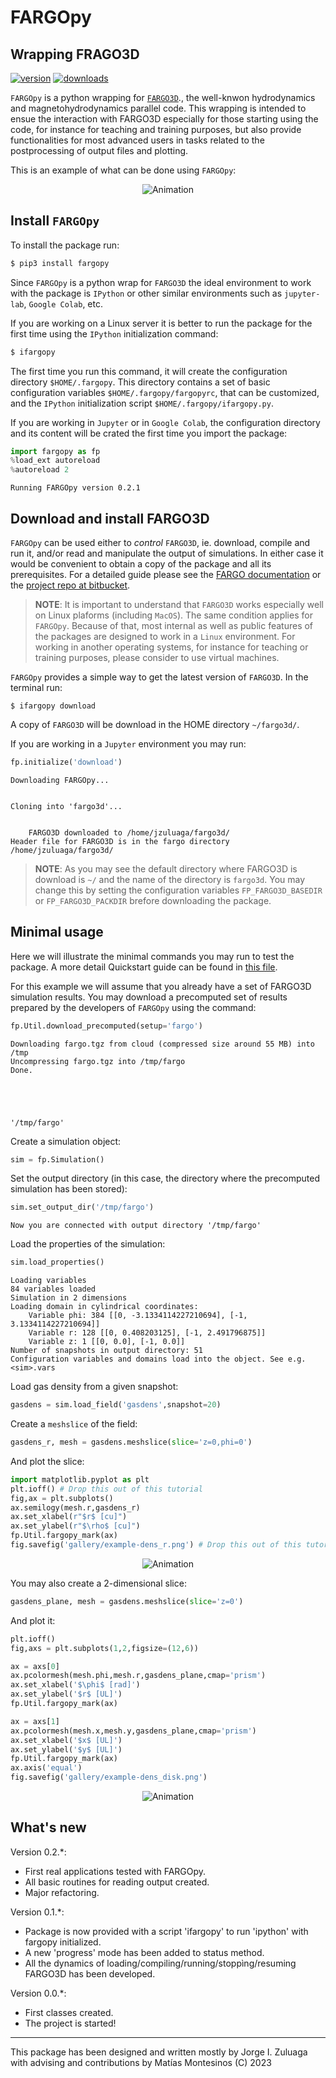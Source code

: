 # FARGOpy
## Wrapping FRAGO3D

<!-- This are visual tags that you may add to your package at the beginning with useful information on your package --> 
[![version](https://img.shields.io/pypi/v/fargopy?color=blue)](https://pypi.org/project/fargopy/)
[![downloads](https://img.shields.io/pypi/dw/fargopy)](https://pypi.org/project/fargopy/)

`FARGOpy` is a python wrapping for [`FARGO3D`](https://fargo3d.bitbucket.io/intro.html)., the well-knwon hydrodynamics and magnetohydrodynamics parallel code. This wrapping is intended to ensue the interaction with FARGO3D especially for those starting using the code, for instance for teaching and training purposes, but also provide functionalities for most advanced users in tasks related to the postprocessing of output files and plotting.

This is an example of what can be done using `FARGOpy`:

<p align="center"><img src="https://github.com/seap-udea/fargopy/blob/main/gallery/fargo-animation.gif?raw=true" alt="Animation""/></p>

## Install `FARGOpy` 

To install the package run:

```bash
$ pip3 install fargopy
```

Since `FARGOpy` is a python wrap for `FARGO3D` the ideal environment to work with the package is `IPython` or other similar environments such as `jupyter-lab`, `Google Colab`, etc. 

If you are working on a Linux server it is better to run the package for the first time using the `IPython` initialization command:

```bash
$ ifargopy
```

The first time you run this command, it will create the configuration directory `$HOME/.fargopy`. This directory contains a set of basic configuration variables `$HOME/.fargopy/fargopyrc`, that can be customized, and the `IPython` initialization script `$HOME/.fargopy/ifargopy.py`.

If you are working in `Jupyter` or in `Google Colab`, the configuration directory and its content will be crated the first time you import the package:


```python
import fargopy as fp
%load_ext autoreload
%autoreload 2
```

    Running FARGOpy version 0.2.1


## Download and install FARGO3D

`FARGOpy` can be used either to *control* `FARGO3D`, ie. download, compile and run it, and/or read and manipulate the output of simulations.  In either case it would be convenient to obtain a copy of the package and all its prerequisites. For a detailed guide please see the [FARGO documentation](https://fargo3d.bitbucket.io/index.html) or the [project repo at bitbucket](https://bitbucket.org/fargo3d/public/src/ae0fcdc67bb7c83aed85fc9a4d4a2d5061324597/?at=release%2Fpublic). 

> **NOTE**: It is important to understand that `FARGO3D` works especially well on Linux plaforms (including `MacOS`). The same condition applies for `FARGOpy`. Because of that, most internal as well as public features of the packages are designed to work in a `Linux` environment. For working in another operating systems, for instance for teaching or training purposes, please consider to use virtual machines.

`FARGOpy` provides a simple way to get the latest version of `FARGO3D`. In the terminal run:

 ```shell
$ ifargopy download
```

A copy of `FARGO3D` will be download in the HOME directory `~/fargo3d/`.

If you are working in a `Jupyter` environment you may run:


```python
fp.initialize('download')
```

    Downloading FARGOpy...


    Cloning into 'fargo3d'...


    	FARGO3D downloaded to /home/jzuluaga/fargo3d/
    Header file for FARGO3D is in the fargo directory /home/jzuluaga/fargo3d/


> **NOTE**: As you may see the default directory where FARGO3D is download is `~/` and the name of the directory is `fargo3d`. You may change this by setting the configuration variables `FP_FARGO3D_BASEDIR` or `FP_FARGO3D_PACKDIR` brefore downloading the package.

## Minimal usage

Here we will illustrate the minimal commands you may run to test the package. A more detail Quickstart guide can be found in [this file](). 

For this example we will assume that you already have a set of FARGO3D simulation results. You may download a precomputed set of results prepared by the developers of `FARGOpy` using the command: 


```python
fp.Util.download_precomputed(setup='fargo')
```

    Downloading fargo.tgz from cloud (compressed size around 55 MB) into /tmp
    Uncompressing fargo.tgz into /tmp/fargo
    Done.





    '/tmp/fargo'



Create a simulation object:


```python
sim = fp.Simulation()
```

Set the output directory (in this case, the directory where the precomputed simulation has been stored):


```python
sim.set_output_dir('/tmp/fargo')
```

    Now you are connected with output directory '/tmp/fargo'


Load the properties of the simulation:


```python
sim.load_properties()
```

    Loading variables
    84 variables loaded
    Simulation in 2 dimensions
    Loading domain in cylindrical coordinates:
    	Variable phi: 384 [[0, -3.1334114227210694], [-1, 3.1334114227210694]]
    	Variable r: 128 [[0, 0.408203125], [-1, 2.491796875]]
    	Variable z: 1 [[0, 0.0], [-1, 0.0]]
    Number of snapshots in output directory: 51
    Configuration variables and domains load into the object. See e.g. <sim>.vars


Load gas density from a given snapshot:


```python
gasdens = sim.load_field('gasdens',snapshot=20)
```

Create a `meshslice` of the field:


```python
gasdens_r, mesh = gasdens.meshslice(slice='z=0,phi=0')
```

And plot the slice:


```python
import matplotlib.pyplot as plt
plt.ioff() # Drop this out of this tutorial
fig,ax = plt.subplots()
ax.semilogy(mesh.r,gasdens_r)
ax.set_xlabel(r"$r$ [cu]")
ax.set_ylabel(r"$\rho$ [cu]")
fp.Util.fargopy_mark(ax)
fig.savefig('gallery/example-dens_r.png') # Drop this out of this tutorial
```

<p align="center"><img src="https://github.com/seap-udea/fargopy/blob/main/gallery/example-dens_r.png?raw=true" alt="Animation""/></p>

You may also create a 2-dimensional slice:


```python
gasdens_plane, mesh = gasdens.meshslice(slice='z=0')
```

And plot it:


```python
plt.ioff()
fig,axs = plt.subplots(1,2,figsize=(12,6))

ax = axs[0]
ax.pcolormesh(mesh.phi,mesh.r,gasdens_plane,cmap='prism')
ax.set_xlabel('$\phi$ [rad]')
ax.set_ylabel('$r$ [UL]')
fp.Util.fargopy_mark(ax)

ax = axs[1]
ax.pcolormesh(mesh.x,mesh.y,gasdens_plane,cmap='prism')
ax.set_xlabel('$x$ [UL]')
ax.set_ylabel('$y$ [UL]')
fp.Util.fargopy_mark(ax)
ax.axis('equal')
fig.savefig('gallery/example-dens_disk.png')
```

<p align="center"><img src="https://github.com/seap-udea/fargopy/blob/main/gallery/example-dens_disk.png?raw=true" alt="Animation""/></p>

## What's new


Version 0.2.*:

- First real applications tested with FARGOpy.
- All basic routines for reading output created.
- Major refactoring. 

Version 0.1.*:

- Package is now provided with a script 'ifargopy' to run 'ipython' with fargopy initialized.
- A new 'progress' mode has been added to status method.
- All the dynamics of loading/compiling/running/stoppìng/resuming FARGO3D has been developed.

Version 0.0.*:

- First classes created.
- The project is started!

------------

This package has been designed and written mostly by Jorge I. Zuluaga with advising and contributions by Matías Montesinos (C) 2023

